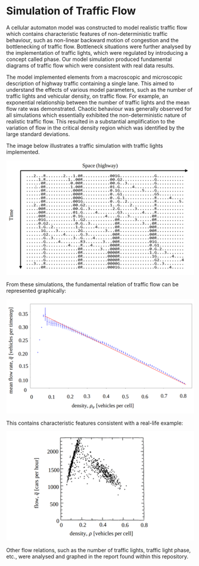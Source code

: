# Simulation of Traffic Flow

A cellular automaton model was constructed to model realistic traffic flow which contains characteristic features of 
non-deterministic traffic behaviour, such as non-linear backward motion of congestion and the bottlenecking of traffic 
flow. Bottleneck situations were further analysed by the implementation of traffic lights, which were regulated by 
introducing a concept called phase. Our model simulation produced fundamental diagrams of traffic flow which were 
consistent with real data results. 

The model implemented elements from a macroscopic and microscopic description of highway traffic containing a single 
lane. This aimed to understand the effects of various model parameters, such as the number of traffic lights and 
vehicular density, on traffic flow. For example, an exponential relationship between the number of traffic lights and 
the mean flow rate was demonstrated. Chaotic behaviour was generally observed for all simulations which essentially
exhibited the non-deterministic nature of realistic traffic flow. This resulted in a substantial amplification to the 
variation of flow in the critical density region which was identified by the large standard deviations.

The image below illustrates a traffic simulation with traffic lights implemented.

![](README-images/highway_simulation_with_traffic_lights.png)

From these simulations, the fundamental relation of traffic flow can be represented graphically: 

![](README-images/fundamental_relation_of_traffic_flow_simulated.png)

This contains characteristic features consistent with a real-life example:

![](README-images/fundamental_relation_of_traffic_flow_real.png)

Other flow relations, such as the number of traffic lights, traffic light phase, etc., were analysed and graphed in the 
report found within this repository.